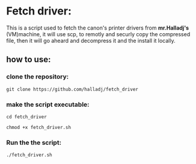 # Fetch driver:

This is a script used to fetch the canon's printer drivers from **mr.Halladj's** (VM)machine, it will use scp, to remotly and securly copy the compressed file, then it will go aheard and decompress it and the install it locally.


## how to use:

### clone the repository:
`git clone https://github.com/halladj/fetch_driver`


### make the script executable:
```
cd fetch_driver

chmod +x fetch_driver.sh
```

### Run the the script:
`./fetch_driver.sh`
